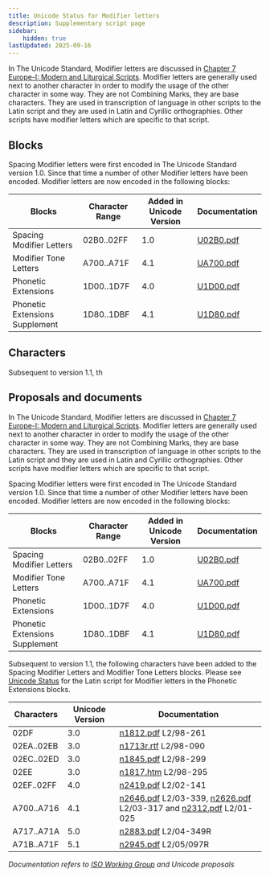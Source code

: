 ```yaml
---
title: Unicode Status for Modifier letters
description: Supplementary script page
sidebar:
    hidden: true
lastUpdated: 2025-09-16
---
```


In The Unicode Standard, Modifier letters are discussed in [Chapter 7 Europe-I: Modern and Liturgical Scripts](http://www.unicode.org/versions/latest/ch07.pdf). Modifier letters are generally used next to another character in order to modify the usage of the other character in some way. They are not Combining Marks, they are base characters. They are used in transcription of language in other scripts to the Latin script and they are used in Latin and Cyrillic orthographies. Other scripts have modifier letters which are specific to that script.

## Blocks

Spacing Modifier letters were first encoded in The Unicode Standard version 1.0. Since that time a number of other Modifier letters have been encoded. Modifier letters are now encoded in the following blocks:

| Blocks | Character Range | Added in Unicode Version | Documentation |
| ------ | --------------- | ------------------------ | ------------- |
| Spacing Modifier Letters | 02B0..02FF | 1.0 | [U02B0.pdf](http://www.unicode.org/charts/PDF/U02B0.pdf) |
| Modifier Tone Letters | A700..A71F | 4.1 | [UA700.pdf](http://www.unicode.org/charts/PDF/UA700.pdf) |
| Phonetic Extensions | 1D00..1D7F | 4.0 | [U1D00.pdf](http://www.unicode.org/charts/PDF/U1D00.pdf) |
| Phonetic Extensions Supplement | 1D80..1DBF | 4.1 | [U1D80.pdf](http://www.unicode.org/charts/PDF/U1D80.pdf) |

## Characters

Subsequent to version 1.1, th

## Proposals and documents

In The Unicode Standard, Modifier letters are discussed in [Chapter 7 Europe-I: Modern and Liturgical Scripts](http://www.unicode.org/versions/latest/ch07.pdf). Modifier letters are generally used next to another character in order to modify the usage of the other character in some way. They are not Combining Marks, they are base characters. They are used in transcription of language in other scripts to the Latin script and they are used in Latin and Cyrillic orthographies. Other scripts have modifier letters which are specific to that script.

Spacing Modifier letters were first encoded in The Unicode Standard version 1.0. Since that time a number of other Modifier letters have been encoded. Modifier letters are now encoded in the following blocks:

| Blocks | Character Range | Added in Unicode Version | Documentation |
| ------ | --------------- | ------------------------ | ------------- |
| Spacing Modifier Letters | 02B0..02FF | 1.0 | [U02B0.pdf](http://www.unicode.org/charts/PDF/U02B0.pdf) |
| Modifier Tone Letters | A700..A71F | 4.1 | [UA700.pdf](http://www.unicode.org/charts/PDF/UA700.pdf) |
| Phonetic Extensions | 1D00..1D7F | 4.0 | [U1D00.pdf](http://www.unicode.org/charts/PDF/U1D00.pdf) |
| Phonetic Extensions Supplement | 1D80..1DBF | 4.1 | [U1D80.pdf](http://www.unicode.org/charts/PDF/U1D80.pdf) |

Subsequent to version 1.1, the following characters have been added to the Spacing Modifier Letters and Modifier Tone Letters blocks. Please see [Unicode Status](https://scriptsource.org/entry/xztdezls8h) for the Latin script for Modifier letters in the Phonetic Extensions blocks.

| Characters | Unicode Version | Documentation |
| ---------- | --------------- | ------------- |
| 02DF | 3.0 | [n1812.pdf](https://www.unicode.org/wg2/docs/n1812.pdf) L2/98-261 |
| 02EA..02EB | 3.0 | [n1713r.rtf](https://www.unicode.org/wg2/docs/n1713r.rtf) L2/98-090 |
| 02EC..02ED | 3.0 | [n1845.pdf](https://www.unicode.org/wg2/docs/n1845.pdf) L2/98-299 |
| 02EE | 3.0 | [n1817.htm](https://www.unicode.org/wg2/docs/n1817/n1817.htm) L2/98-295 |
| 02EF..02FF | 4.0 | [n2419.pdf](https://www.unicode.org/wg2/docs/n2419.pdf) L2/02-141 |
| A700..A716 | 4.1 | [n2646.pdf](https://www.unicode.org/wg2/docs/n2646.pdf) L2/03-339, [n2626.pdf](https://www.unicode.org/wg2/docs/n2626.pdf) L2/03-317 and [n2312.pdf](https://www.unicode.org/wg2/docs/n2312.pdf) L2/01-025 |
| A717..A71A | 5.0 | [n2883.pdf](https://www.unicode.org/wg2/docs/n2883.pdf) L2/04-349R |
| A71B..A71F | 5.1 | [n2945.pdf](https://www.unicode.org/wg2/docs/n2945.pdf) L2/05/097R |

_Documentation refers to [ISO Working Group](https://www.unicode.org/wg2/) and Unicode proposals_
